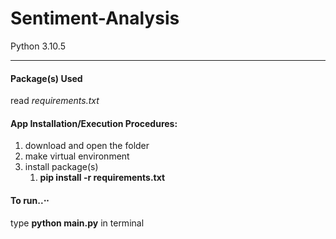 # Sentiment-Analysis
Python 3.10.5
- - - - 

#### Package(s) Used

read _requirements.txt_
    
#### App Installation/Execution Procedures:
1. download and open the folder
2. make virtual environment
3. install package(s)
    1. __pip install -r requirements.txt__
   
   
#### To run..⋅⋅
 type __python main.py__ in terminal

